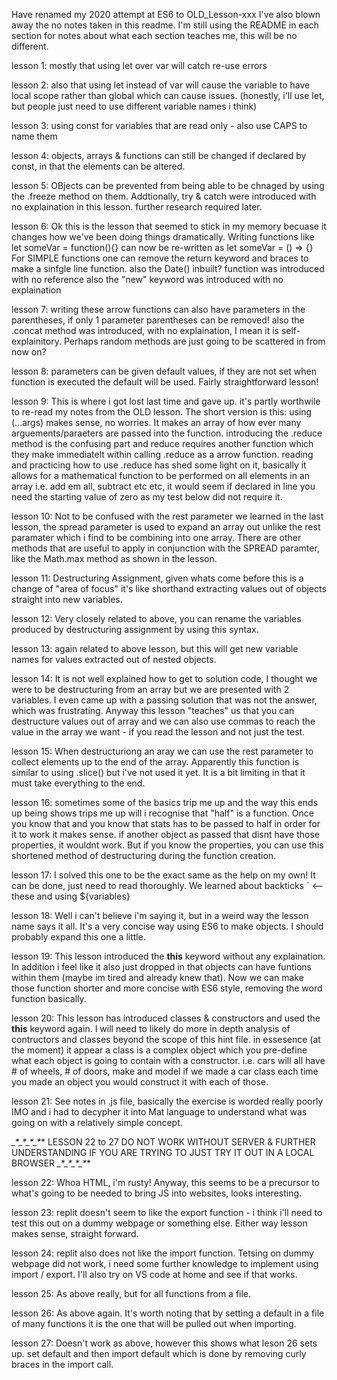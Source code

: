Have renamed my 2020 attempt at ES6 to OLD_Lesson-xxx
I've also blown away the no notes taken in this readme.
I'm still using the README in each section for notes about what each section teaches me, this will be no different.

lesson 1: mostly that using let over var will catch re-use errors

lesson 2: also that using let instead of var will cause the variable to have local scope rather than global which can cause issues.
(honestly, i'll use let, but people just need to use different variable names i think)

lesson 3: using const for variables that are read only - also use CAPS to name them

lesson 4: objects, arrays & functions can still be changed if declared by const, in that the elements can be altered.

lesson 5: OBjects can be prevented from being able to be chnaged by using the .freeze method on them.
Addtionally, try & catch were introduced with no explaination in this lesson. further research required later.

lesson 6: Ok this is the lesson that seemed to stick in my memory becuase it changes how we've been doing things dramatically.
Writing functions like let someVar = function(){} can now be re-written as let someVar = () => {} 
For SIMPLE functions one can remove the return keyword and braces to make a sinfgle line function.
also the Date() inbuilt? function was introduced with no reference
also the "new" keyword was introduced with no explaination

lesson 7: writing these arrow functions can also have parameters in the parentheses, if only 1 parameter parentheses can be removed!
also the .concat method was introduced, with no explaination, I mean it is self-explainitory.
Perhaps random methods are just going to be scattered in from now on?

lesson 8: parameters can be given default values, if they are not set when function is executed the default will be used.
Fairly straightforward lesson!

lesson 9: This is where i got lost last time and gave up. it's partly worthwile to re-read my notes from the OLD lesson.
The short version is this: using (...args) makes sense, no worries. It makes an array of how ever many arguements/paraeters are passed into the function.
introducing the .reduce method is the confusing part and reduce requires another function which they make immediatelt within calling .reduce as a arrow function.
reading and practicing how to use .reduce has shed some light on it, basically it allows for a mathematical function to be performed on all elements in 
an array i.e. add em all, subtract etc etc, it would seem if declared in line you need the starting value of zero as my test below did not require it.

lesson 10: Not to be confused with the rest parameter we learned in the last lesson, the spread parameter is used to expand an array out unlike the 
rest paramater which i find to be combining into one array. There are other methods that are useful to apply in conjunction with the SPREAD paramter, like the Math.max method as shown in the lesson.

lesson 11: Destructuring Assignment, given whats come before this is a change of "area of focus" it's like shorthand extracting values out of objects straight into new variables.

lesson 12: Very closely related to above, you can rename the variables produced by destructuring assignment by using this syntax.

lesson 13: again related to above lesson, but this will get new variable names for values extracted out of nested objects.

lesson 14: It is not well explained how to get to solution code, I thought we were to be destructuring from an array but we are presented with 2 variables.
I even came up with a passing solution that was not the answer, which was frustrating.
Anyway this lesson "teaches" us that you can destructure values out of array and we can also use commas to reach the value in the array we want - if you read the lesson and not just the test.

lesson 15: When destructuriong an aray we can use the rest parameter to collect elements up to the end of the array. Apparently this function is similar to 
using .slice() but i've not used it yet. It is a bit limiting in that it must take everything to the end.

lesson 16: sometimes some of the basics trip me up and the way this ends up being shows trips me up will i recognise that "half" is a function.
Once you know that and you know that stats has to be passed to half in order for it to work it makes sense.
if another object as passed that disnt have those properties, it wouldnt work.
But if you know the properties, you can use this shortened method of destructuring during the function creation.

lesson 17: I solved this one to be the exact same as the help on my own! It can be done, just need to read thoroughly. We learned about backticks ` <--these and using ${variables} 

lesson 18: Well i can't believe i'm saying it, but in a weird way the lesson name says it all. It's a very concise way using ES6 to make objects. I should probably expand this one a little.

lesson 19: This lesson introduced the **this** keyword without any explaination. In addition i feel like it also just dropped in that objects can have funtions within them (maybe im tired and already knew that). Now we can make those function shorter and more concise with ES6 style, removing the word function basically.

lesson 20: This lesson has introduced classes & constructors and used the **this** keyword again. I will need to likely do more in depth analysis of contructors and classes beyond the scope of this hint file. in essesence (at the moment) it appear a class is a complex object which you pre-define what each object is going to contain with a constructor.
i.e. cars will all have # of wheels, # of doors, make and model
if we made a car class each time you made an object you would construct it with each of those.

lesson 21: See notes in .js file, basically the exercise is worded really poorly IMO and i had to decypher it into Mat language to understand what was going on with a relatively simple concept.

*_*_*_*_*_*_*_*_*_*_*_*_*
LESSON 22 to 27 DO NOT WORK WITHOUT SERVER & FURTHER UNDERSTANDING IF YOU ARE TRYING TO JUST TRY IT OUT IN A LOCAL BROWSER
*_*_*_*_*_*_*_*_*_*_*_*_*

lesson 22: Whoa HTML, i'm rusty! Anyway, this seems to be a precursor to what's going to be needed to bring JS into websites, looks interesting. 

lesson 23: replit doesn't seem to like the export function - i think i'll need to test this out on a dummy webpage or something else. Either way lesson makes sense, straight forward.

lesson 24: replit also does not like the import function. Tetsing on dummy webpage did not work, i need some further knowledge to implement using import / export. I'll also try on VS code at home and see if that works.

lesson 25: As above really, but for all functions from a file.

lesson 26: As above again. It's worth noting that by setting a default in a file of many functions it is the one that will be pulled out when importing.

lesson 27: Doesn't work as above, however this shows what leson 26 sets up. set default and then import default which is done by removing curly braces in the import call.

